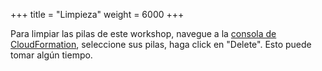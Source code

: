 +++
title = "Limpieza"
weight = 6000
+++

Para limpiar las pilas de este workshop, navegue a la [consola de CloudFormation](https://console.aws.amazon.com/cloudformation), seleccione sus pilas, haga click en "Delete". Esto puede tomar algún tiempo.
